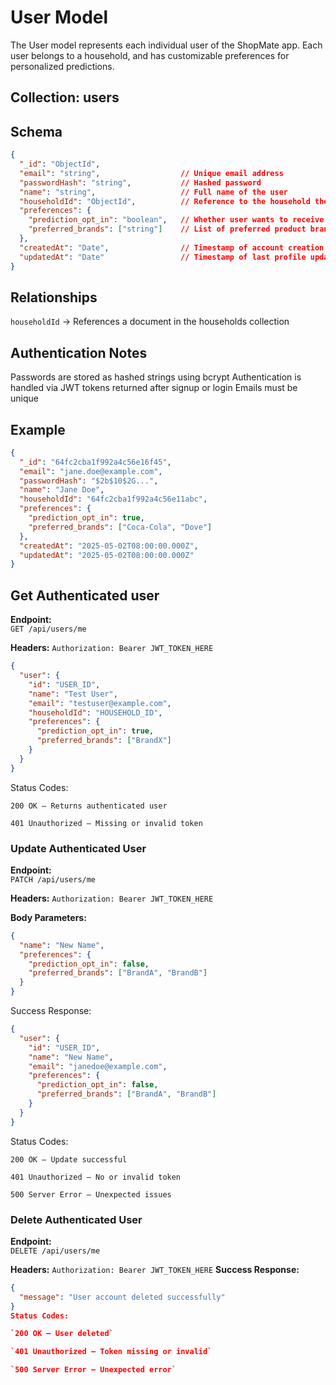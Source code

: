 # User Model
The User model represents each individual user of the ShopMate app. Each user belongs to a household, and has customizable preferences for personalized predictions.

## Collection: users
## Schema
```json
{
  "_id": "ObjectId",
  "email": "string",                  // Unique email address
  "passwordHash": "string",           // Hashed password
  "name": "string",                   // Full name of the user
  "householdId": "ObjectId",          // Reference to the household the user belongs to
  "preferences": {
    "prediction_opt_in": "boolean",   // Whether user wants to receive prediction suggestions
    "preferred_brands": ["string"]    // List of preferred product brands
  },
  "createdAt": "Date",                // Timestamp of account creation
  "updatedAt": "Date"                 // Timestamp of last profile update
}
```
## Relationships
`householdId` → References a document in the households collection

## Authentication Notes
Passwords are stored as hashed strings using bcrypt
Authentication is handled via JWT tokens returned after signup or login
Emails must be unique

## Example
```json
{
  "_id": "64fc2cba1f992a4c56e16f45",
  "email": "jane.doe@example.com",
  "passwordHash": "$2b$10$2G...",
  "name": "Jane Doe",
  "householdId": "64fc2cba1f992a4c56e11abc",
  "preferences": {
    "prediction_opt_in": true,
    "preferred_brands": ["Coca-Cola", "Dove"]
  },
  "createdAt": "2025-05-02T08:00:00.000Z",
  "updatedAt": "2025-05-02T08:00:00.000Z"
}
```

## Get Authenticated user
**Endpoint:**  
`GET /api/users/me`  

**Headers:**
`Authorization: Bearer JWT_TOKEN_HERE`
```json
{
  "user": {
    "id": "USER_ID",
    "name": "Test User",
    "email": "testuser@example.com",
    "householdId": "HOUSEHOLD_ID",
    "preferences": {
      "prediction_opt_in": true,
      "preferred_brands": ["BrandX"]
    }
  }
}
```
Status Codes:

`200 OK – Returns authenticated user`

`401 Unauthorized – Missing or invalid token`

### Update Authenticated User

**Endpoint:**  
`PATCH /api/users/me`  

**Headers:**
`Authorization: Bearer JWT_TOKEN_HERE`

**Body Parameters:**
```json
{
  "name": "New Name",
  "preferences": {
    "prediction_opt_in": false,
    "preferred_brands": ["BrandA", "BrandB"]
  }
}
```
Success Response:
```json
{
  "user": {
    "id": "USER_ID",
    "name": "New Name",
    "email": "janedoe@example.com",
    "preferences": {
      "prediction_opt_in": false,
      "preferred_brands": ["BrandA", "BrandB"]
    }
  }
}
```
Status Codes:

`200 OK – Update successful`

`401 Unauthorized – No or invalid token`

`500 Server Error – Unexpected issues`

### Delete Authenticated User

**Endpoint:**  
`DELETE /api/users/me`

**Headers:**
`Authorization: Bearer JWT_TOKEN_HERE`
**Success Response:**
```json
{
  "message": "User account deleted successfully"
}
Status Codes:

`200 OK – User deleted`

`401 Unauthorized – Token missing or invalid`

`500 Server Error – Unexpected error`